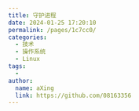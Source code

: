 ```yaml
---
title: 守护进程
date: 2024-01-25 17:20:10
permalink: /pages/1c7cc0/
categories:
  - 技术
  - 操作系统
  - Linux
tags:
  - 
author: 
  name: aXing
  link: https://github.com/08163356
---
```


<!-- more -->
